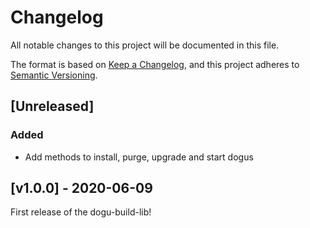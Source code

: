 # Changelog
All notable changes to this project will be documented in this file.

The format is based on [Keep a Changelog](https://keepachangelog.com/en/1.0.0/),
and this project adheres to [Semantic Versioning](https://semver.org/spec/v2.0.0.html).

## [Unreleased]
### Added
- Add methods to install, purge, upgrade and start dogus

## [v1.0.0] - 2020-06-09
First release of the dogu-build-lib!
